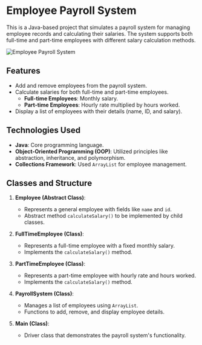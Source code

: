 # Employee Payroll System

This is a Java-based project that simulates a payroll system for managing employee records and calculating their salaries. The system supports both full-time and part-time employees with different salary calculation methods.

![Employee Payroll System](https://github.com/user-attachments/assets/af95afe8-68d1-4119-ba44-30cd7ae19107)
## Features

- Add and remove employees from the payroll system.
- Calculate salaries for both full-time and part-time employees.
  - **Full-time Employees**: Monthly salary.
  - **Part-time Employees**: Hourly rate multiplied by hours worked.
- Display a list of employees with their details (name, ID, and salary).

## Technologies Used

- **Java**: Core programming language.
- **Object-Oriented Programming (OOP)**: Utilized principles like abstraction, inheritance, and polymorphism.
- **Collections Framework**: Used `ArrayList` for employee management.

## Classes and Structure

1. **Employee (Abstract Class)**: 
   - Represents a general employee with fields like `name` and `id`.
   - Abstract method `calculateSalary()` to be implemented by child classes.

2. **FullTimeEmployee (Class)**: 
   - Represents a full-time employee with a fixed monthly salary.
   - Implements the `calculateSalary()` method.

3. **PartTimeEmployee (Class)**: 
   - Represents a part-time employee with hourly rate and hours worked.
   - Implements the `calculateSalary()` method.

4. **PayrollSystem (Class)**: 
   - Manages a list of employees using `ArrayList`.
   - Functions to add, remove, and display employee details.

5. **Main (Class)**: 
   - Driver class that demonstrates the payroll system's functionality.
